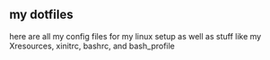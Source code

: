 ## my dotfiles
here are all my config files for my linux setup as well as stuff like my Xresources, xinitrc,
bashrc, and bash_profile
